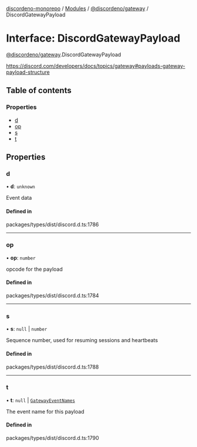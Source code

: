 [discordeno-monorepo](../README.md) / [Modules](../modules.md) / [@discordeno/gateway](../modules/discordeno_gateway.md) / DiscordGatewayPayload

# Interface: DiscordGatewayPayload

[@discordeno/gateway](../modules/discordeno_gateway.md).DiscordGatewayPayload

https://discord.com/developers/docs/topics/gateway#payloads-gateway-payload-structure

## Table of contents

### Properties

- [d](discordeno_gateway.DiscordGatewayPayload.md#d)
- [op](discordeno_gateway.DiscordGatewayPayload.md#op)
- [s](discordeno_gateway.DiscordGatewayPayload.md#s)
- [t](discordeno_gateway.DiscordGatewayPayload.md#t)

## Properties

### d

• **d**: `unknown`

Event data

#### Defined in

packages/types/dist/discord.d.ts:1786

---

### op

• **op**: `number`

opcode for the payload

#### Defined in

packages/types/dist/discord.d.ts:1784

---

### s

• **s**: `null` \| `number`

Sequence number, used for resuming sessions and heartbeats

#### Defined in

packages/types/dist/discord.d.ts:1788

---

### t

• **t**: `null` \| [`GatewayEventNames`](../modules/discordeno_gateway.md#gatewayeventnames)

The event name for this payload

#### Defined in

packages/types/dist/discord.d.ts:1790
